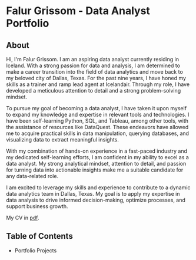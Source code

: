 # Falur Grissom - Data Analyst Portfolio
## About
Hi, I'm Falur Grissom. I am an aspiring data analyst currently residing in Iceland. With a strong passion for data and analysis, I am determined to make a career transition into the field of data analytics and move back to my beloved city of Dallas, Texas. For the past nine years, I have honed my skills as a trainer and ramp lead agent at Icelandair. Through my role, I have developed a meticulous attention to detail and a strong problem-solving mindset. 

To pursue my goal of becoming a data analyst, I have taken it upon myself to expand my knowledge and expertise in relevant tools and technologies. I have been self-learning Python, SQL, and Tableau, among other tools, with the assistance of resources like DataQuest. These endeavors have allowed me to acquire practical skills in data manipulation, querying databases, and visualizing data to extract meaningful insights.

With my combination of hands-on experience in a fast-paced industry and my dedicated self-learning efforts, I am confident in my ability to excel as a data analyst. My strong analytical mindset, attention to detail, and passion for turning data into actionable insights make me a suitable candidate for any data-related role.

I am excited to leverage my skills and experience to contribute to a dynamic data analytics team in Dallas, Texas. My goal is to apply my expertise in data analysis to drive informed decision-making, optimize processes, and support business growth.

My CV in [pdf](https://github.com/falurg/Portfolio/blob/main/Resume.pdf).

## Table of Contents
* Portfolio Projects
